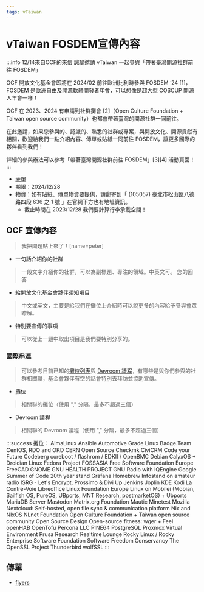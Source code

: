 ```yaml
---
tags: vTaiwan 
---
```

# vTaiwan FOSDEM宣傳內容

:::info
12/14來自OCF的來信
誠摯邀請 vTaiwan 一起參與「帶著臺灣開源社群前往 FOSDEM」

OCF 開放文化基金會即將在 2024/02 前往歐洲比利時參與 FOSDEM ‘24 [1]， FOSDEM 是歐洲自由及開源軟體開發者年會，可以想像是超大型 COSCUP 開源人年會一樣！

OCF 在 2023、2024 有申請到社群攤會 [2]（Open Culture Foundation + Taiwan open source community）也都會帶著臺灣的開源社群一同前往。

在此邀請，如果您參與的、認識的、熟悉的社群或專案，與開放文化、開源貢獻有相關，歡迎給我們一點介紹內容、傳單或貼紙一同前往 FOSDEM，讓更多國際的夥伴看到我們！

詳細的參與辦法可以參考「帶著臺灣開源社群前往 FOSDEM」[3][4] 活動頁面！
:::
- [表單](https://docs.google.com/forms/d/e/1FAIpQLSe035rNsq-s9uvmcSnRPLAZ5nwC567Gzty9uPF_RiuRFu3E5Q/viewform)
- 期限：2024/12/28
- 物資：如有貼紙、傳單物資要提供，請郵寄到「 (105057) 臺北市松山區八德路四段 636 之 1 號 」在官網下方也有地址資訊。
    - 截止時間在 2023/12/28 我們要計算行李承載空間！

## OCF 宣傳內容
> 我把問題貼上來了！[name=peter]
- 一句話介紹你的社群
> 一段文字介紹你的社群，可以為副標題、專注的領域。中英文可。
您的回答
- 給開放文化基金會夥伴須知項目
> 中文或英文，主要是給我們在攤位上介紹時可以說更多的內容給予參與會眾瞭解。
- 特別要宣傳的事項
> 可以從上一題中取出項目是我們要特別分享的。
### 國際串連
> 可以參考目前已知的[攤位列表](https://fosdem.org/2024/news/2023-11-20-accepted-stands-fosdem-2024/)與 [Devroom 議程](https://fosdem.org/2024/schedule/)，有哪些是與你們參與的社群相關聯，基金會夥伴有空的話會特別去拜訪並協助宣傳。
- 攤位
> 相關聯的攤位（使用 "," 分隔，最多不超過三個）
- Devroom 議程
> 相關聯的 Devroom 議程（使用 "," 分隔，最多不超過三個）

:::success
攤位：
AlmaLinux
Ansible
Automotive Grade Linux
Badge.Team
CentOS, RDO and OKD
CERN Open Source
Checkmk
CiviCRM
Code your Future
Codeberg
coreboot / flashrom / EDKII / OpenBMC
Debian
CalyxOS + Droidian Linux
Fedora Project
FOSSASIA
Free Software Foundation Europe
FreeCAD
GNOME
GNU HEALTH PROJECT
GNU Radio with IQEngine
Google Summer of Code 20th year stand
Grafana
Homebrew
Infostand on amateur radio
ISRG - Let's Encrypt, Prossimo & Divi Up
Jenkins
Joplin
KDE
Kodi
La Contre-Voie
Libreoffice
Linux Foundation Europe
Linux on Mobilei (Mobian, Sailfish OS, PureOS, UBports, MNT Research, postmarketOS) + Ubports
MariaDB Server
Mastodon
Matrix.org Foundation
Mautic
Minetest
Mozilla
Nextcloud: Self-hosted, open file sync & communication platform
Nix and NIxOS
NLnet Foundation
Open Culture Foundation + Taiwan open source community
Open Source Design
Open-source fitness: wger + Feel
openHAB
OpenTofu
Percona LLC
PINE64
PostgreSQL
Proxmox Virtual Environment
Prusa Research
Realtime Lounge
Rocky Linux / Rocky Enterprise Software Foundation
Software Freedom Conservancy
The OpenSSL Project
Thunderbird
wolfSSL
:::

## 傳單
- [flyers](https://g0v.hackmd.io/@Pno233SAS8G5UfL5OvSRmA/SylU7jXKU6)